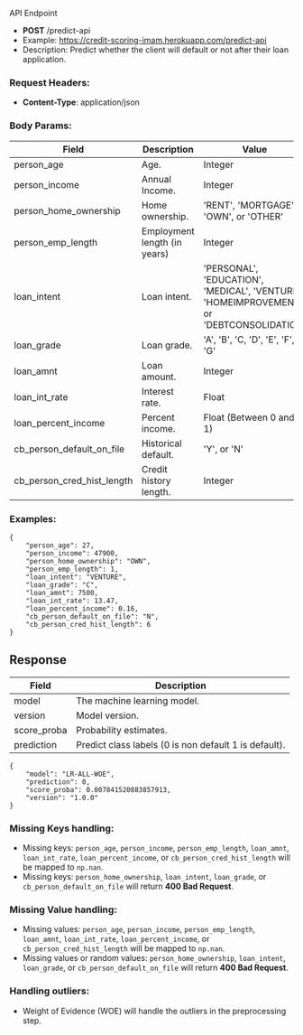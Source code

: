 API Endpoint
- **POST** /predict-api
- Example: https://credit-scoring-imam.herokuapp.com/predict-api
- Description: Predict whether the client will default or not after their loan application.

### Request Headers:
- **Content-Type**: application/json

### Body Params:
Field | Description | Value | Required
------|-------------|-------|---------
person_age | Age. | Integer | Yes
person_income | Annual Income. | Integer | Yes 
person_home_ownership | Home ownership. | 'RENT', 'MORTGAGE', 'OWN', or 'OTHER' | Yes
person_emp_length | Employment length (in years) | Integer | Yes
loan_intent | Loan intent. | 'PERSONAL', 'EDUCATION', 'MEDICAL', 'VENTURE', 'HOMEIMPROVEMENT', or 'DEBTCONSOLIDATION' | Yes
loan_grade | Loan grade. | 'A', 'B', 'C, 'D', 'E', 'F', or 'G' | Yes
loan_amnt | Loan amount. | Integer | Yes
loan_int_rate | Interest rate. | Float | Yes
loan_percent_income | Percent income. | Float (Between 0 and 1) | Yes
cb_person_default_on_file | Historical default. | 'Y', or 'N' | Yes
cb_person_cred_hist_length | Credit history length. | Integer | Yes

### Examples:

```
{
    "person_age": 27,
    "person_income": 47900,
    "person_home_ownership": "OWN",
    "person_emp_length": 1,
    "loan_intent": "VENTURE",
    "loan_grade": "C",
    "loan_amnt": 7500,
    "loan_int_rate": 13.47,
    "loan_percent_income": 0.16,
    "cb_person_default_on_file": "N",
    "cb_person_cred_hist_length": 6
}
```

## Response
Field | Description
------|------------
model | The machine learning model.
version | Model version.
score_proba | Probability estimates.
prediction | Predict class labels (0 is non default 1 is default).

```
{
    "model": "LR-ALL-WOE",
    "prediction": 0,
    "score_proba": 0.007841520883857913,
    "version": "1.0.0"
}
```

### Missing Keys handling:
- Missing keys: `person_age`, `person_income`, `person_emp_length`, `loan_amnt`, `loan_int_rate`, `loan_percent_income`, or `cb_person_cred_hist_length` will be mapped to `np.nan`.
- Missing keys: `person_home_ownership`, `loan_intent`, `loan_grade`, or `cb_person_default_on_file` will return **400 Bad Request**.

### Missing Value handling:
- Missing values: `person_age`, `person_income`, `person_emp_length`, `loan_amnt`, `loan_int_rate`, `loan_percent_income`, or `cb_person_cred_hist_length` will be mapped to `np.nan`.
- Missing values or random values: `person_home_ownership`, `loan_intent`, `loan_grade`, or `cb_person_default_on_file` will return **400 Bad Request**.

### Handling outliers:
- Weight of Evidence (WOE) will handle the outliers in the preprocessing step.
